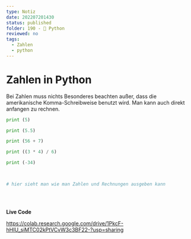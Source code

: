 ```yaml
---
type: Notiz
date: 202207201430
status: published
folder: 190 - 🐍 Python
reviewed: no
tags:
  - Zahlen
  - python
---
```


# Zahlen in Python

Bei Zahlen muss nichts Besonderes beachten außer, dass die amerikanische Komma-Schreibweise benutzt wird. Man kann auch direkt anfangen zu rechnen.

```python
print (5)

print (5.5)

print (56 + 7)

print ((3 * 4) / 6)

print (-34)

  

# hier sieht man wie man Zahlen und Rechnungen ausgeben kann

  
  


```
**Live Code**

https://colab.research.google.com/drive/1PkcF-hHIU_siMTC02kPtVCvW3c3BF22-?usp=sharing





